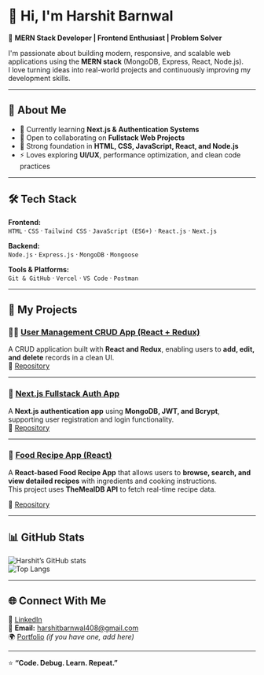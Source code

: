 # 👋 Hi, I'm Harshit Barnwal  

🚀 **MERN Stack Developer | Frontend Enthusiast | Problem Solver**  

I'm passionate about building modern, responsive, and scalable web applications using the **MERN stack** (MongoDB, Express, React, Node.js).  
I love turning ideas into real-world projects and continuously improving my development skills.

---

## 🧠 About Me  
- 🌱 Currently learning **Next.js & Authentication Systems**  
- 💼 Open to collaborating on **Fullstack Web Projects**  
- 🧩 Strong foundation in **HTML, CSS, JavaScript, React, and Node.js**  
- ⚡ Loves exploring **UI/UX**, performance optimization, and clean code practices  

---

## 🛠️ Tech Stack  

**Frontend:**  
`HTML` · `CSS` · `Tailwind CSS` · `JavaScript (ES6+)` · `React.js` · `Next.js`  

**Backend:**  
`Node.js` · `Express.js` · `MongoDB` · `Mongoose`  

**Tools & Platforms:**  
`Git & GitHub` · `Vercel` · `VS Code` · `Postman`  

---

## 🚀 My Projects  

### 🧑‍💻 [User Management CRUD App (React + Redux)](https://user-management-crud-app-beta.vercel.app/)
A CRUD application built with **React and Redux**, enabling users to **add, edit, and delete** records in a clean UI.  
🔗 [Repository](https://github.com/Harshit-Learn/User-Management-CRUD-App-using-React-Redux)

---

### 🔐 [Next.js Fullstack Auth App](https://nextjs-fullstack-auth-app-five.vercel.app/)
A **Next.js authentication app** using **MongoDB, JWT, and Bcrypt**, supporting user registration and login functionality.  
🔗 [Repository](https://github.com/Harshit-Learn/Nextjs-Fullstack-Auth-App)

---

### 🍔 [Food Recipe App (React)](https://food-recipe-app-git-main-harshit-barnwals-projects.vercel.app/)
A **React-based Food Recipe App** that allows users to **browse, search, and view detailed recipes** with ingredients and cooking instructions.  
This project uses **TheMealDB API** to fetch real-time recipe data.

🔗 [Repository](https://github.com/Harshit-Learn/Food_Recipe_App_With_React)



---

## 📊 GitHub Stats  

![Harshit’s GitHub stats](https://github-readme-stats.vercel.app/api?username=Harshit-Learn&show_icons=true&theme=tokyonight)  
![Top Langs](https://github-readme-stats.vercel.app/api/top-langs/?username=Harshit-Learn&layout=compact&theme=tokyonight)

---

## 🌐 Connect With Me  

💼 [LinkedIn](https://www.linkedin.com/in/harshitbarnwal/)  
📧 **Email:** harshitbarnwal408@gmail.com  
🌍 [Portfolio](https://harshitbarnwal.vercel.app/) _(if you have one, add here)_

---

⭐ **“Code. Debug. Learn. Repeat.”**  
